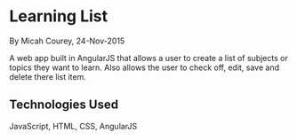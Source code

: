 Learning List
=============

By Micah Courey, 24-Nov-2015

A web app built in AngularJS that allows a user to create a list of subjects or topics they want to learn. Also
allows the user to check off, edit, save and delete there list item.

Technologies Used
----------
JavaScript, HTML, CSS, AngularJS
